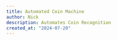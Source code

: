 ```yaml
---
title: Automated Coin Machine
author: Nick
description: Automates Coin Recognition
created_at: "2024-07-20"
---
```

